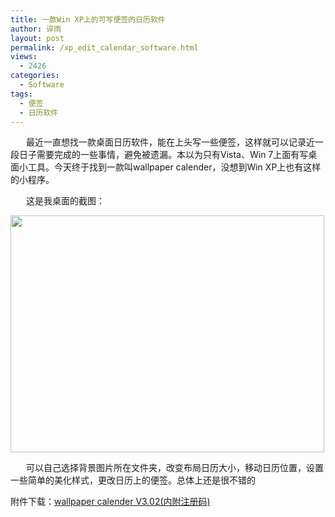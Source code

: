 ```yaml
---
title: 一款Win XP上的可写便签的日历软件
author: 谇雨
layout: post
permalink: /xp_edit_calendar_software.html
views:
  - 2426
categories:
  - Software
tags:
  - 便签
  - 日历软件
---
```

<p style="text-indent: 25px;">
  最近一直想找一款桌面日历软件，能在上头写一些便签，这样就可以记录近一段日子需要完成的一些事情，避免被遗漏。本以为只有Vista、Win 7上面有写桌面小工具。今天终于找到一款叫wallpaper calender，没想到Win XP上也有这样的小程序。
</p>

<p style="text-indent: 25px;">
  这是我桌面的截图：
</p>

[<img src="http://www.crackedzone.com/blog/wp-content/uploads/2010/09/wallpaper.jpg" alt="" title="wallpaper" width="502" height="379" class="alignnone size-full wp-image-124" />][1]  
<!--more-->

<p style="text-indent: 25px;">
  可以自己选择背景图片所在文件夹，改变布局日历大小，移动日历位置，设置一些简单的美化样式，更改日历上的便签。总体上还是很不错的
</p>

附件下载：[wallpaper calender V3.02(内附注册码)][2]

 [1]: http://www.crackedzone.com/blog/wp-content/uploads/2010/09/wallpaper.jpg
 [2]: http://www.crackedzone.com/blog/wp-content/uploads/2010/09/wallpaper-calenderV3.02.zip